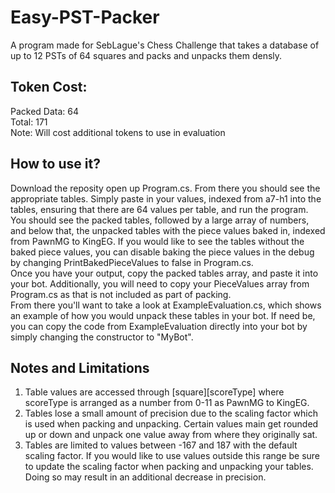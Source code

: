 # Easy-PST-Packer
A program made for SebLague's Chess Challenge that takes a database of up to 12 PSTs of 64 squares and packs and unpacks them densly.

## Token Cost:
Packed Data: 64  
Total: 171  
Note: Will cost additional tokens to use in evaluation

## How to use it?
Download the reposity open up Program.cs. From there you should see the appropriate tables. Simply paste in your values, indexed from a7-h1 into the tables, ensuring that there are 64 values per table, and run the program. You should see the packed tables, followed by a large array of numbers, and below that, the unpacked tables with the piece values baked in, indexed from PawnMG to KingEG. If you would like to see the tables without the baked piece values, you can disable baking the piece values in the debug by changing PrintBakedPieceValues to false in Program.cs.  
Once you have your output, copy the packed tables array, and paste it into your bot. Additionally, you will need to copy your PieceValues array from Program.cs as that is not included as part of packing.  
From there you'll want to take a look at ExampleEvaluation.cs, which shows an example of how you would unpack these tables in your bot. If need be, you can copy the code from ExampleEvaluation directly into your bot by simply changing the constructor to "MyBot".

## Notes and Limitations
1. Table values are accessed through [square][scoreType] where scoreType is arranged as a number from 0-11 as PawnMG to KingEG.  
2. Tables lose a small amount of precision due to the scaling factor which is used when packing and unpacking. Certain values main get rounded up or down and unpack one value away from where they originally sat.
3. Tables are limited to values between -167 and 187 with the default scaling factor. If you would like to use values outside this range be sure to update the scaling factor when packing and unpacking your tables. Doing so may result in an additional decrease in precision.
